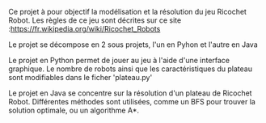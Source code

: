 Ce projet à pour objectif la modélisation et la résolution du jeu Ricochet Robot. 
Les règles de ce jeu sont décrites sur ce site :https://fr.wikipedia.org/wiki/Ricochet_Robots

Le projet se décompose en 2 sous projets, l'un en Pyhon et l'autre en Java

Le projet en Python permet de jouer au jeu à l'aide d'une interface graphique.
Le nombre de robots ainsi que les caractéristiques du plateau sont modifiables dans le ficher 'plateau.py'

Le projet en Java se concentre sur la résolution d'un plateau de Ricochet Robot.
Différentes méthodes sont utilisées, comme un BFS pour trouver la solution optimale, ou un algorithme A*.
